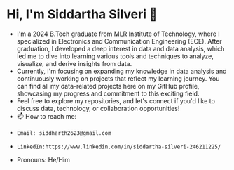 # Hi, I'm Siddartha Silveri 👋

- I'm a 2024 B.Tech graduate from MLR Institute of Technology, where I specialized in Electronics and Communication Engineering (ECE). After graduation, I developed a deep interest in data and data analysis, which led me to dive into learning various tools and techniques to analyze, visualize, and derive insights from data.
- Currently, I'm focusing on expanding my knowledge in data analysis and continuously working on projects that reflect my learning journey. You can find all my data-related projects here on my GitHub profile, showcasing my progress and commitment to this exciting field.
- Feel free to explore my repositories, and let's connect if you'd like to discuss data, technology, or collaboration opportunities!
- 📫 How to reach me:
-     Email: siddharth2623@gmail.com
-     LinkedIn:https://www.linkedin.com/in/siddartha-silveri-246211225/
- Pronouns: He/Him


<!---
sid2623/sid2623 is a ✨ special ✨ repository because its `README.md` (this file) appears on your GitHub profile.
You can click the Preview link to take a look at your changes.
--->
